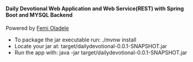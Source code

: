 #### Daily Devotional Web Application and Web Service(REST) with Spring Boot and MYSQL Backend

Powered by [Femi Oladele](https://www.linkedin.com/in/profemzy/)

- To package the jar executable run: 
./mvnw install 
- Locate your jar at:
target/dailydevotional-0.0.1-SNAPSHOT.jar 
- Run the app with: 
java -jar target/dailydevotional-0.0.1-SNAPSHOT.jar


